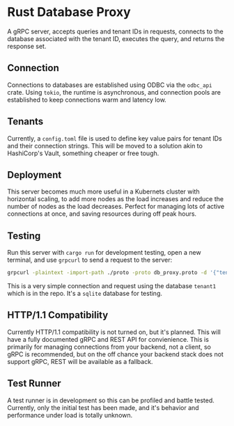 # Rust Database Proxy

A gRPC server, accepts queries and tenant IDs in requests, connects to the database associated with the tenant ID, executes the query, and returns the response set.

## Connection

Connections to databases are established using ODBC via the `odbc_api` crate. Using `tokio`, the runtime is asynchronous, and connection pools are established to keep connections warm and latency low.

## Tenants

Currently, a `config.toml` file is used to define key value pairs for tenant IDs and their connection strings. This will be moved to a solution akin to HashiCorp's Vault, something cheaper or free tough.

## Deployment

This server becomes much more useful in a Kubernets cluster with horizontal scaling, to add more nodes as the load increases and reduce the number of nodes as the load decreases. Perfect for managing lots of active connections at once, and saving resources during off peak hours.

## Testing

Run this server with `cargo run` for development testing, open a new terminal, and use `grpcurl` to send a request to the server:
```bash
grpcurl -plaintext -import-path ./proto -proto db_proxy.proto -d '{"tenant_id": "tenant1", "query": "SELECT * FROM users"}' '[::1]:50051' db_proxy.DbProxy/SendQuery
```

This is a very simple connection and request using the database `tenant1` which is in the repo. It's a `sqlite` database for testing.

## HTTP/1.1 Compatibility

Currently HTTP/1.1 compatibility is not turned on, but it's planned. This will have a fully documented gRPC and REST API for convienience. This is primarily for managing connections from your backend, not a client, so gRPC is recommended, but on the off chance your backend stack does not support gRPC, REST will be available as a fallback.

## Test Runner

A test runner is in development so this can be profiled and battle tested. Currently, only the initial test has been made, and it's behavior and performance under load is totally unknown.
